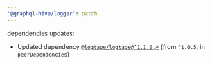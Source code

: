 ```yaml
---
'@graphql-hive/logger': patch
---
```


dependencies updates: 

- Updated dependency [`@logtape/logtape@^1.1.0` ↗︎](https://www.npmjs.com/package/@logtape/logtape/v/1.1.0) (from `^1.0.5`, in `peerDependencies`)
